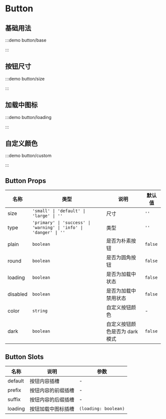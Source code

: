 # Button

## 基础用法

:::demo button/base

:::

## 按钮尺寸

:::demo button/size

:::

## 加载中图标

:::demo button/loading

:::

## 自定义颜色

:::demo button/custom

:::

## Button Props

| 名称     | 类型                                                              | 说明                           | 默认值  |
| -------- | ----------------------------------------------------------------- | ------------------------------ | ------- |
| size     | `'small' \| 'default' \| 'large' \| ''`                           | 尺寸                           | `''`    |
| type     | `'primary' \| 'success' \| 'warning' \| 'info' \| 'danger' \| ''` | 类型                           | `''`    |
| plain    | `boolean`                                                         | 是否为朴素按钮                 | `false` |
| round    | `boolean`                                                         | 是否为圆角按钮                 | `false` |
| loading  | `boolean`                                                         | 是否为加载中状态               | `false` |
| disabled | `boolean`                                                         | 是否为加载中禁用状态           | `false` |
| color    | `string`                                                          | 自定义按钮颜色                 | -       |
| dark     | `boolean`                                                         | 自定义按钮颜色是否为 dark 模式 | `false` |

## Button Slots

| 名称    | 说明               | 参数                 |
| ------- | ------------------ | -------------------- |
| default | 按钮内容插槽       | -                    |
| prefix  | 按钮内容的前缀插槽 | -                    |
| suffix  | 按钮内容的后缀插槽 | -                    |
| loading | 按钮加载中图标插槽 | `(loading: boolean)` |
